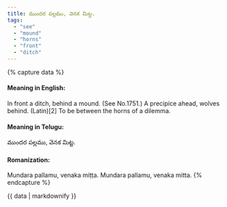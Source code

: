 ```yaml
---
title: ముందర పల్లము, వెనక మిట్ట.
tags:
  - "see"
  - "mound"
  - "horns"
  - "front"
  - "ditch"
---
```


{% capture data %}
#### Meaning in English:
In front a ditch, behind a mound.
(See No.1751.)
A precipice ahead, wolves behind. (Latin)[2]
To be between the horns of a dilemma.

#### Meaning in Telugu:
ముందర పల్లము, వెనక మిట్ట.

#### Romanization:
Mundara pallamu, venaka miṭṭa.
Mundara pallamu, venaka mitta.
{% endcapture %}

{{ data | markdownify }}


